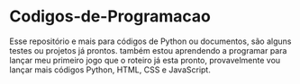 # Codigos-de-Programacao
Esse repositório e mais para códigos de Python ou documentos, são alguns testes ou projetos já prontos. também estou aprendendo a programar para lançar meu primeiro jogo que o roteiro já esta pronto, provavelmente vou lançar mais códigos Python, HTML, CSS e JavaScript.
